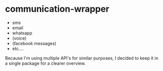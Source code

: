 # communication-wrapper

- sms
- email
- whatsapp
- (voice)
- (facebook messages)
- etc....

Because I'm using multiple API's for similar purposes, I decided to keep it in a single package for a clearer overview.
